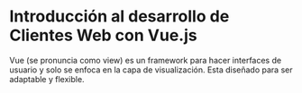 # Introducción al desarrollo de Clientes Web con Vue.js

Vue \(se pronuncia como view\) es un framework para hacer interfaces de usuario y solo se enfoca en la capa de visualización.  Esta diseñado para ser adaptable y flexible.

